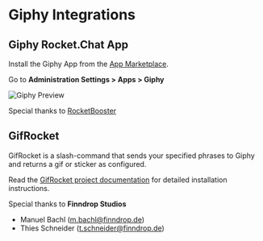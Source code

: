 # Giphy Integrations

## Giphy Rocket.Chat App

Install the Giphy App from the [App Marketplace](<https://rocket.chat/marketplace>).

Go to **Administration Settings > Apps > Giphy**

![Giphy Preview](https://i.imgur.com/v5dYBMo.gif)

Special thanks to [RocketBooster](<https://apps.rocketbooster.net/giphy>)

## GifRocket

GifRocket is a slash-command that sends your specified phrases to Giphy and returns a gif or sticker as configured.

Read the [GifRocket project documentation](<https://github.com/FinndropStudios/GifRocket>) for detailed installation instructions.

Special thanks to **Finndrop Studios**

- Manuel Bachl (m.bachl@finndrop.de)
- Thies Schneider (t.schneider@finndrop.de)
